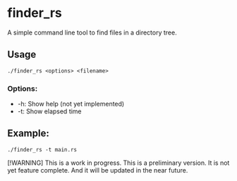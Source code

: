 # finder_rs
A simple command line tool to find files in a directory tree.

## Usage
```
./finder_rs <options> <filename>
```
### Options:
- -h: Show help (not yet implemented)
- -t: Show elapsed time

## Example:
```
./finder_rs -t main.rs
```

[!WARNING]
This is a work in progress.
This is a preliminary version. It is not yet feature complete. And it will be updated in the near future.